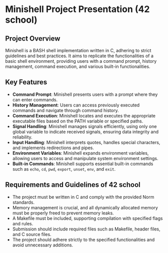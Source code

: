 # Minishell Project Presentation (42 school)

## Project Overview

Minishell is a BASH shell implementation written in C, adhering to strict guidelines and best practices. It aims to replicate the functionalities of a basic shell environment, providing users with a command prompt, history management, command execution, and various built-in functionalities.

## Key Features

- **Command Prompt**: Minishell presents users with a prompt where they can enter commands.
- **History Management**: Users can access previously executed commands and navigate through command history.
- **Command Execution**: Minishell locates and executes the appropriate executable files based on the PATH variable or specified paths.
- **Signal Handling**: Minishell manages signals efficiently, using only one global variable to indicate received signals, ensuring data integrity and reliability.
- **Input Handling**: Minishell interprets quotes, handles special characters, and implements redirections and pipes.
- **Environment Variables**: Minishell expands environment variables, allowing users to access and manipulate system environment settings.
- **Built-in Commands**: Minishell supports essential built-in commands such as `echo`, `cd`, `pwd`, `export`, `unset`, `env`, and `exit`.

## Requirements and Guidelines of 42 school

- The project must be written in C and comply with the provided Norm standards.
- Memory management is crucial, and all dynamically allocated memory must be properly freed to prevent memory leaks.
- A Makefile must be included, supporting compilation with specified flags and rules.
- Submission should include required files such as Makefile, header files, and C source files.
- The project should adhere strictly to the specified functionalities and avoid unnecessary additions.
